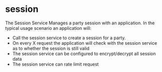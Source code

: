 session
=======

The Session Service Manages a party session with an application. In the typical usage scenario an application will:
* Call the session service to create a session for a party.
* On every X request the application will check with the session service as to whether the session is still valid
* The session service can be configured to encrypt/decrypt all session data
* The session service can rate limit request
